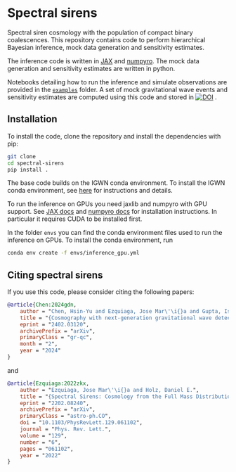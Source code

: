 # Spectral sirens

Spectral siren cosmology with the population of compact binary coalescences. This repository contains code to perform hierarchical Bayesian inference, mock data generation and sensitivity estimates.

The inference code is written in [JAX](https://github.com/google/jax) and [numpyro](https://num.pyro.ai). The mock data generation and sensitivity estimates are written in python.

Notebooks detailing how to run the inference and simulate observations are provided in the [`examples`](/examples/) folder. A set of mock gravitational wave events and sensitivity estimates are computed using this code and stored in [![DOI](https://zenodo.org/badge/DOI/10.5281/zenodo.10655745.svg)](https://doi.org/10.5281/zenodo.10655745)
.

## Installation

To install the code, clone the repository and install the dependencies with pip:

```bash
git clone
cd spectral-sirens
pip install .
```

The base code builds on the IGWN conda environment. To install the IGWN conda environment, see [here](https://computing.docs.ligo.org/conda/environments/igwn/) for instructions and details.

To run the inference on GPUs you need jaxlib and numpyro with GPU support. See [JAX docs](https://github.com/google/jax#pip-installation-gpu-cuda) and [numpyro docs](https://num.pyro.ai/en/latest/getting_started.html) for installation instructions. In particular it requires CUDA to be installed first.

In the folder `envs` you can find the conda environment files used to run the inference on GPUs. To install the conda environment, run

```bash
conda env create -f envs/inference_gpu.yml
```

## Citing spectral sirens

If you use this code, please consider citing the following papers:

```bibtex
@article{Chen:2024gdn,
    author = "Chen, Hsin-Yu and Ezquiaga, Jose Mar\'\i{}a and Gupta, Ish",
    title = "{Cosmography with next-generation gravitational wave detectors}",
    eprint = "2402.03120",
    archivePrefix = "arXiv",
    primaryClass = "gr-qc",
    month = "2",
    year = "2024"
}
```

and
    
```bibtex
@article{Ezquiaga:2022zkx,
    author = "Ezquiaga, Jose Mar\'\i{}a and Holz, Daniel E.",
    title = "{Spectral Sirens: Cosmology from the Full Mass Distribution of Compact Binaries}",
    eprint = "2202.08240",
    archivePrefix = "arXiv",
    primaryClass = "astro-ph.CO",
    doi = "10.1103/PhysRevLett.129.061102",
    journal = "Phys. Rev. Lett.",
    volume = "129",
    number = "6",
    pages = "061102",
    year = "2022"
}
```
